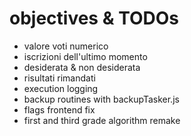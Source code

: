 # objectives & TODOs

- valore voti numerico
- iscrizioni dell'ultimo momento
- desiderata & non desiderata
- risultati rimandati
- execution logging
- backup routines with backupTasker.js
- flags frontend fix
- first and third grade algorithm remake